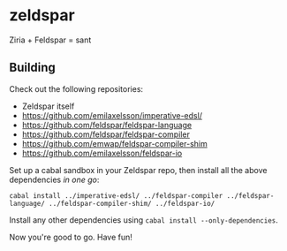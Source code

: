 # zeldspar
Ziria + Feldspar = sant

Building
--------

Check out the following repositories:

  * Zeldspar itself
  * https://github.com/emilaxelsson/imperative-edsl/
  * https://github.com/feldspar/feldspar-language
  * https://github.com/feldspar/feldspar-compiler
  * https://github.com/emwap/feldspar-compiler-shim
  * https://github.com/emilaxelsson/feldspar-io

Set up a cabal sandbox in your Zeldspar repo, then install all the above
dependencies *in one go*:

    cabal install ../imperative-edsl/ ../feldspar-compiler ../feldspar-language/ ../feldspar-compiler-shim/ ../feldspar-io/

Install any other dependencies using `cabal install --only-dependencies`.

Now you're good to go. Have fun!
